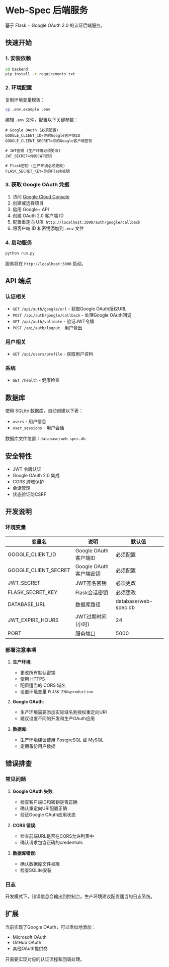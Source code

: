 # Web-Spec 后端服务

基于 Flask + Google OAuth 2.0 的认证后端服务。

## 快速开始

### 1. 安装依赖

```bash
cd backend
pip install -r requirements.txt
```

### 2. 环境配置

复制环境变量模板：
```bash
cp .env.example .env
```

编辑 `.env` 文件，配置以下关键参数：

```env
# Google OAuth (必须配置)
GOOGLE_CLIENT_ID=你的Google客户端ID
GOOGLE_CLIENT_SECRET=你的Google客户端密钥

# JWT密钥 (生产环境必须更改)
JWT_SECRET=你的JWT密钥

# Flask密钥 (生产环境必须更改) 
FLASK_SECRET_KEY=你的Flask密钥
```

### 3. 获取 Google OAuth 凭据

1. 访问 [Google Cloud Console](https://console.cloud.google.com/)
2. 创建或选择项目
3. 启用 Google+ API
4. 创建 OAuth 2.0 客户端 ID
5. 配置重定向 URI: `http://localhost:3000/auth/google/callback`
6. 将客户端 ID 和密钥添加到 `.env` 文件

### 4. 启动服务

```bash
python run.py
```

服务将在 `http://localhost:5000` 启动。

## API 端点

### 认证相关

- `GET /api/auth/google/url` - 获取Google OAuth授权URL
- `POST /api/auth/google/callback` - 处理Google OAuth回调
- `GET /api/auth/validate` - 验证JWT令牌
- `POST /api/auth/logout` - 用户登出

### 用户相关

- `GET /api/users/profile` - 获取用户资料

### 系统

- `GET /health` - 健康检查

## 数据库

使用 SQLite 数据库，自动创建以下表：

- `users` - 用户信息
- `user_sessions` - 用户会话

数据库文件位置：`database/web-spec.db`

## 安全特性

- JWT 令牌认证
- Google OAuth 2.0 集成  
- CORS 跨域保护
- 会话管理
- 状态验证防CSRF

## 开发说明

### 环境变量

| 变量名 | 说明 | 默认值 |
|--------|------|--------|
| GOOGLE_CLIENT_ID | Google OAuth客户端ID | 必须配置 |
| GOOGLE_CLIENT_SECRET | Google OAuth客户端密钥 | 必须配置 |
| JWT_SECRET | JWT签名密钥 | 必须更改 |
| FLASK_SECRET_KEY | Flask会话密钥 | 必须更改 |
| DATABASE_URL | 数据库路径 | database/web-spec.db |
| JWT_EXPIRE_HOURS | JWT过期时间(小时) | 24 |
| PORT | 服务端口 | 5000 |

### 部署注意事项

1. **生产环境**:
   - 更改所有默认密钥
   - 使用 HTTPS
   - 配置适当的 CORS 域名
   - 设置环境变量 `FLASK_ENV=production`

2. **Google OAuth**:
   - 生产环境需要添加实际域名到授权重定向URI
   - 建议设置不同的开发和生产OAuth应用

3. **数据库**:
   - 生产环境建议使用 PostgreSQL 或 MySQL
   - 定期备份用户数据

## 错误排查

### 常见问题

1. **Google OAuth 失败**:
   - 检查客户端ID和密钥是否正确
   - 确认重定向URI配置正确
   - 验证Google OAuth应用状态

2. **CORS 错误**:
   - 检查前端URL是否在CORS允许列表中
   - 确认请求包含正确的credentials

3. **数据库错误**:
   - 确认数据库文件权限
   - 检查SQLite安装

### 日志

开发模式下，错误信息会输出到控制台。生产环境建议配置适当的日志系统。

## 扩展

当前实现了Google OAuth，可以类似地添加：

- Microsoft OAuth
- GitHub OAuth  
- 其他OAuth提供商

只需要实现对应的认证流程和回调处理。